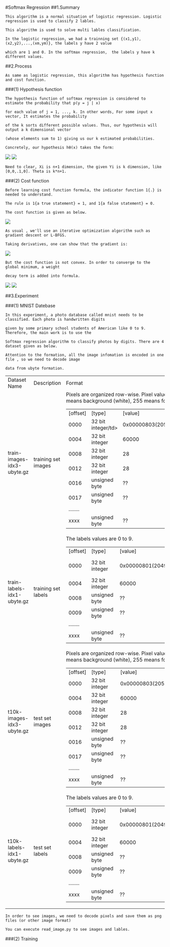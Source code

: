 #Softmax Regression
##1.Summary

    This algorithm is a normal situation of logistic regression. Logistic regression is used to classify 2 lables. 
    
    This algorithm is used to solve multi lables classification.

    In the logistic regression, we had a trainning set {(x1,y1),(x2,y2),...,(xm,ym)}, the labels y have 2 value 
    
    which are 1 and 0. In the softmax regression,  the labels y have k different values.
    
##2.Process

    As same as logistic regression, this algorithm has hypothesis function and cost function.
    
###(1) Hypothesis function
    
    The hypothesis function of softmax regression is considered to estimate the probability that p(y = j | x) 
    
    for each value of j = 1, ..., k. In other words, For some input x vector, It estimates the probability 
    
    of the k sorts different possible values. Thus, our hypothesis will output a k dimensional vector 
    
    (whose elements sum to 1) giving us our k estimated probabilities. 
    
    Concretely, our hypothesis hθ(x) takes the form:
    
<img src="http://chart.googleapis.com/chart?cht=tx&chl=h_%7B%5Ctheta%7D(x%5E%7B(i)%7D)%3D%5B%20p(y%5E%7B(i)%7D%3D1%7Cx%5E%7B(i)%7D%3B%5Ctheta)%2C%20p(y%5E%7B(i)%7D%3D2%7Cx%5E%7B(i)%7D%3B%5Ctheta)%2C...%20%2Cp(y%5E%7B(i)%7D%3Dk%7Cx%5E%7B(i)%7D%3B%5Ctheta)%5D%5E%7BT%7D" style="border:none;" />
    
<img src="http://chart.googleapis.com/chart?cht=tx&chl=%3D%5Cfrac%7B1%7D%7B%5Csum_%7Bj%3D1%7D%5Ek%20e%5E%7B%5Ctheta_%7Bj%7D%5E%7BT%7Dx%5E%7B(i)%7D%7D%7D%5B%0Ae%5E%7B%5Ctheta_%7B1%7D%5E%7BT%7Dx%5E%7B(i)%7D%7D%2C%5C%20%5C%20%5C%20%0Ae%5E%7B%5Ctheta_%7B2%7D%5E%7BT%7Dx%5E%7B(i)%7D%7D%2C%5C%20%5C%20%5C%20%0A.%5C%20%5C%20%5C%20.%20%5C%20%5C%20%5C.%5C%20%5C%20%5C%20%2C%0Ae%5E%7B%5Ctheta_%7Bk%7D%5E%7BT%7Dx%5E%7B(i)%7D%7D%0A%5D%5E%7BT%7D" style="border:none;" />

    Need to clear, Xi is n+1 dimension, the given Yi is k dimension, like [0,0,.1,0]. Theta is k*n+1.
    
###(2) Cost function

    Before learning cost function formula, the indicator function 1{.} is needed to understand.
    
    The rule is 1{a true statement} = 1, and 1{a false statement} = 0. 
    
    The cost function is given as below.
    
<img src="http://chart.googleapis.com/chart?cht=tx&chl=J(%5Ctheta)%3D-%5Cfrac%7B1%7D%7Bm%7D%5B%7B%5Csum_%7Bi%3D1%7D%5Em%20%5Csum_%7Bj%3D1%7D%5Ek%201%7By%5E%7B(i)%7D%3D1%7Dlog%5Cfrac%7Be%5E%7B%20%5Ctheta_%7Bj%7D%5E%7BT%7Dx%5E%7B(i)%7D%20%20%20%7D%7D%7B%20%5Csum_%7Bl%3D1%7D%5Ek%20e%5E%7B%20%5Ctheta_%7Bl%7D%5E%7BT%7Dx%5E%7B(i)%7D%7D%7D%5D" style="border:none;" />

    As usual , we'll use an iterative optimization algorithm such as gradient descent or L-BFGS. 
    
    Taking derivatives, one can show that the gradient is:
    
<img src="http://chart.googleapis.com/chart?cht=tx&chl=%5Cnabla%20_%7B%5Ctheta_%7Bj%7D%7DJ(%5Ctheta)%3D-%5Cfrac%7B1%7D%7Bm%7D%5Csum_%7Bi%3D1%7D%5Em%20%5B%7B%0Ax%5E%7B(i)%7D(1%5C%7By%5E%7B(i)%7D%3Dj%5C%7D-p(y%5E%7B(i)%7D%3Dj%7Cx%5E%7B(i)%7D%3A%5Ctheta))%20%20%20%7D%5D" style="border:none;" />
    
    But the cost function is not convex. In order to converge to the global minimum, a weight 
    
    decay term is added into formula.

<img src="http://chart.googleapis.com/chart?cht=tx&chl=%5Cnabla%20_%7B%5Ctheta_%7Bj%7D%7DJ(%5Ctheta)%3D-%5Cfrac%7B1%7D%7Bm%7D%5Csum_%7Bi%3D1%7D%5Em%20%5B%7B%0Ax%5E%7B(i)%7D(1%5C%7By%5E%7B(i)%7D%3Dj%5C%7D-p(y%5E%7B(i)%7D%3Dj%7Cx%5E%7B(i)%7D%3A%5Ctheta))%20%20%20%7D%5D%2B%5Clambda%20%5Ctheta_%7Bj%7D" style="border:none;" />

<img src="http://chart.googleapis.com/chart?cht=tx&chl=J(%5Ctheta)%3D%5Cfrac%7B1%7D%7Bm%7D%5B%7B%5Csum_%7Bi%3D1%7D%5Em%20%5Csum_%7Bj%3D1%7D%5Ek%201%5C%7By%5E%7B(i)%7D%3Dj%5C%7Dlog%5Cfrac%7Be%5E%7B%5Ctheta_%7Bj%7D%5E%7BT%7Dx%5E%7B(i)%7D%7D%7D%7B%5Csum_%7Bl%3D1%7D%5Ek%20e%5E%7B%5Ctheta_%7Bl%7D%5E%7BT%7Dx%5E%7B(i)%7D%7D%7D%0A%7D%5D%2B%5Cfrac%7B%5Clambda%20%7D%7B2%7D%5Csum_%7Bi%3D1%7D%5Em%5Csum_%7Bj%3D0%7D%5En%5Ctheta%5E%7B2%7D_%7Bij%7D" style="border:none;" />
    
    
    
##3.Experiment

###(1) MNIST Datebase

    In this experiment, a photo database called mnist needs to be classified. Each photo is handwritten digits 
    
    given by some primary school students of American like 0 to 9. Therefore, the main work is to use the 
    
    Softmax regression algorithm to classify photos by digits. There are 4 dataset given as below.
    
    Attention to the formation, all the image infomation is encoded in one file , so we need to decode image 
    
    data from ubyte formation.
    
<table>
<tr>
<td> Dataset Name </td><td> Description </td><td> Format </td>
</tr>
<td>train-images-idx3-ubyte.gz</td><td>training set images</td>
<td> 
<table>
<tr>
<td>[offset]</td><td>[type] </td><td> [value] </td><td>[description]</td>
</tr>
<tr>
<td>0000</td><td>32 bit integer/td><td>0x00000803(2051)</td><td>magic number</td>
</tr>
<tr>
<td>0004</td><td>32 bit integer</td><td>60000</td><td>number of images</td>
</tr>
<tr>
<td>0008</td><td>32 bit integer</td><td>28</td><td>number of rows</td>
</tr>
<tr>
<td>0012</td><td>32 bit integer</td><td>28</td><td>number of columns</td>
</tr>
<tr>
<td>0016</td><td>unsigned byte</td><td>??</td><td>pixel</td>
</tr>
<tr>
<td>0017</td><td>unsigned byte</td><td>??</td><td>pixel</td>
</tr>
<tr>
<td>........</td><td> </td><td> </td><td></td>
</tr>
<tr>
<td>xxxx</td><td>unsigned byte</td><td>??</td><td>pixel</td>
</tr>
<tr>
Pixels are organized row-wise. Pixel values are 0 to 255. 0 means background (white), 255 means foreground (black).
</tr>
<tr>
</table>
</td>
</tr>
<tr>
<td>train-labels-idx1-ubyte.gz</td><td>training set labels</td>
<td> 
<table>
<tr>
<td>[offset]</td><td>[type]</td><td>[value]</td><td>[description] </td>
</tr>
<tr>
<td>0000</td><td>32 bit integer</td><td>0x00000801(2049)</td><td>magic number (MSB first)</td>
</tr>
<tr>
<td>0004</td><td>32 bit integer</td><td>60000</td><td>number of items</td>
</tr>
<tr>
<td>0008</td><td>unsigned byte</td><td>??</td><td>label</td>
</tr>
<tr>
<td>0009</td><td>unsigned byte</td><td>??</td><td>label</td>
</tr>
<tr><td>........</td><td> </td><td></td><td></td></tr>
<tr>
<td>xxxx</td><td>unsigned byte</td><td>??</td><td>label </td>
</tr>
<tr>
The labels values are 0 to 9. 
</tr>
</table>
</td>
</tr>
<tr>
<td>t10k-images-idx3-ubyte.gz</td><td>test set images</td>
<td> 
<table>
<tr>
<td>[offset]</td><td>[type]</td><td>[value]</td><td>[description] </td>
</tr>
<tr>
<td>0000</td><td>32 bit integer</td><td>0x00000803(2051)</td><td>magic number</td>
</tr>
<tr>
<td>0004</td><td>32 bit integer</td><td>60000</td><td>number of images</td>
</tr>
<tr>
<td>0008</td><td>32 bit integer</td><td>28</td><td>number of rows</td>
</tr>
<tr>
<td>0012</td><td>32 bit integer</td><td>28</td><td>number of columns</td>
</tr>
<tr>
<td>0016</td><td>unsigned byte</td><td>??</td><td>pixel</td>
</tr>
<tr>
<td>0017</td><td>unsigned byte</td><td>?? </td><td>pixel</td>
</tr>
<tr>
<td>........</td><td> </td><td></td><td></td>
</tr>
<tr>
<td>xxxx</td><td>unsigned byte</td><td>??</td><td>pixel</td>
</tr>
<tr>
Pixels are organized row-wise. Pixel values are 0 to 255. 0 means background (white), 255 means foreground (black).
</tr>
<tr>
</table>
</td>
</tr>
<tr>
<td>t10k-labels-idx1-ubyte.gz</td><td>test set labels</td>
<td> 
<table>
<tr>
<td>[offset]</td><td>[type]</td><td>[value]</td><td>[description]</td>
</tr>
<tr>
<td>0000</td><td>32 bit integer</td><td>0x00000801(2049) </td><td>magic number (MSB first)</td>
</tr>
<tr>
<td>0004</td><td>32 bit integer</td><td>60000</td><td>number of items</td>
</tr>
<tr>
<td>0008</td><td>unsigned byte </td><td>??</td><td>label</td>
</tr>
<tr>
<td>0009</td><td>unsigned byte    </td><td>??</td><td>label  </td>
</tr>
<tr><td>........</td><td> </td><td></td><td></td></tr>
<tr>
<td>xxxx</td><td>unsigned byte</td><td>?? </td><td>label </td>
</tr>
<tr>
The labels values are 0 to 9. 
</tr>
</table>
</td>
</tr>
</table>
    
    In order to see images, we need to decode pixels and save them as png files (or other image format)

    You can execute read_image.py to see images and lables.
    
###(2) Training

    
    
    
    
    
    
    
